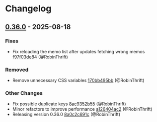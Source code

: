 # Changelog

## [0.36.0](https://github.com/RobinThrift/conveyor/releases/tag/v0.36.0) - 2025-08-18

### <!-- 1 -->Fixes

- Fix reloading the memo list after updates fetching wrong memos [f97f03de84](https://github.com/RobinThrift/conveyor/commit/f97f03de84a67c1d95956c1c8dda21517182cd1d) (@RobinThrift)

### <!-- 5 -->Removed

- Remove unnecessary CSS variables [170bb495bb](https://github.com/RobinThrift/conveyor/commit/170bb495bb898a97f243fde0a00bad8ee0e31a8f) (@RobinThrift)

### <!-- 6 -->Other Changes

- Fix possible duplicate keys [8ac9352b55](https://github.com/RobinThrift/conveyor/commit/8ac9352b5550074295132b66559f624d2942df7e) (@RobinThrift)
- Minor refactors to improve performance [a126404ac2](https://github.com/RobinThrift/conveyor/commit/a126404ac20e3b39d9b0ccc58d46a1b984b85355) (@RobinThrift)
- Releasing version 0.36.0 [8a0c2c691c](https://github.com/RobinThrift/conveyor/commit/8a0c2c691cf37fe234b9fdc8c9a74579809eaabf) (@RobinThrift)

[0.36.0]: https://github.com/RobinThrift/conveyor/compare/v0.35.0..v0.36.0

